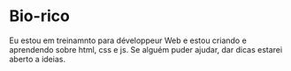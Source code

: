 # Bio-rico
Eu estou em treinamnto para développeur Web e estou criando e aprendendo sobre html, css e js.
Se alguém puder ajudar, dar dicas estarei aberto a ideias.
